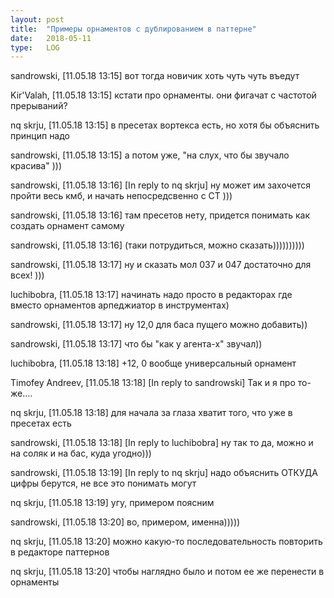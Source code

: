 ```yaml
---
layout: post
title:  "Примеры орнаментов с дублированием в паттерне"
date:   2018-05-11
type:   LOG
---
```

sandrowski, [11.05.18 13:15]
вот тогда новичик хоть чуть чуть въедут

Kir'Valah, [11.05.18 13:15]
кстати про орнаменты. они фигачат с частотой прерываний?

nq skrju, [11.05.18 13:15]
в пресетах вортекса есть, но хотя бы объяснить принцип надо

sandrowski, [11.05.18 13:15]
а потом уже, "на слух, что бы звучало красива" )))

sandrowski, [11.05.18 13:16]
[In reply to nq skrju]
ну может им захочется пройти весь кмб, и начать непосредсвенно с СТ )))

sandrowski, [11.05.18 13:16]
там пресетов нету, придется понимать как создать орнамент самому

sandrowski, [11.05.18 13:16]
(таки потрудиться, можно сказать))))))))))

sandrowski, [11.05.18 13:17]
ну и сказать мол 037 и 047 достаточно для всех! )))

luchibobra, [11.05.18 13:17]
начинать надо просто в редакторах где вместо орнаментов арпеджиатор в инструментах)

sandrowski, [11.05.18 13:17]
ну 12,0 для баса пущего можно добавить))

sandrowski, [11.05.18 13:17]
что бы "как у агента-х" звучал))

luchibobra, [11.05.18 13:18]
+12, 0 вообще универсальный орнамент

Timofey Andreev, [11.05.18 13:18]
[In reply to sandrowski]
Так и я про то-же....

nq skrju, [11.05.18 13:18]
для начала за глаза хватит того, что уже в пресетах есть

sandrowski, [11.05.18 13:18]
[In reply to luchibobra]
ну так то да, можно и на соляк и на бас, куда угодно)))

sandrowski, [11.05.18 13:19]
[In reply to nq skrju]
надо объяснить ОТКУДА цифры берутся, не все это понимать могут

nq skrju, [11.05.18 13:19]
угу, примером поясним

sandrowski, [11.05.18 13:20]
во, примером, именна)))))

nq skrju, [11.05.18 13:20]
можно какую-то последовательность повторить в редакторе паттернов

nq skrju, [11.05.18 13:20]
чтобы наглядно было и потом ее же перенести в орнаменты